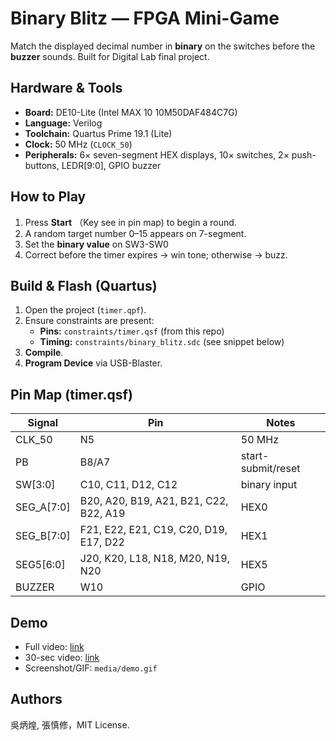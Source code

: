 # Binary Blitz — FPGA Mini-Game

Match the displayed decimal number in **binary** on the switches before the **buzzer** sounds. Built for Digital Lab final project.

## Hardware & Tools
- **Board:** DE10-Lite (Intel MAX 10 10M50DAF484C7G)
- **Language:** Verilog
- **Toolchain:** Quartus Prime 19.1 (Lite)
- **Clock:** 50 MHz (`CLOCK_50`)
- **Peripherals:** 6× seven-segment HEX displays, 10× switches, 2× push-buttons, LEDR[9:0], GPIO buzzer

## How to Play
1. Press **Start** （Key see in pin map) to begin a round.  
2. A random target number 0–15 appears on 7-segment.  
3. Set the **binary value** on SW3-SW0
4. Correct before the timer expires → win tone; otherwise → buzz.

## Build & Flash (Quartus)
1. Open the project (`timer.qpf`).
2. Ensure constraints are present:
   - **Pins:** `constraints/timer.qsf` (from this repo)
   - **Timing:** `constraints/binary_blitz.sdc` (see snippet below)
3. **Compile**.
4. **Program Device** via USB-Blaster.

## Pin Map (timer.qsf)
| Signal | Pin | Notes |
|-------|-----|------|
| CLK_50 | N5 | 50 MHz |
| PB     | B8/A7 | start-submit/reset |
| SW[3:0] | C10, C11, D12, C12 | binary input |
| SEG_A[7:0] | B20, A20, B19, A21, B21, C22, B22, A19 | HEX0 |
| SEG_B[7:0] | F21, E22, E21, C19, C20, D19, E17, D22 | HEX1 |
| SEG5[6:0] | J20, K20, L18, N18, M20, N19, N20 | HEX5 |
| BUZZER | W10 | GPIO |

## Demo
- Full video: [link](https://www.youtube.com/watch?v=8COTSkyvL00)
- 30-sec video: [link](https://www.youtube.com/watch?v=DdROMYIEj-0)
- Screenshot/GIF: `media/demo.gif`

## Authors
吳炳煌, 張慎修，MIT License.
